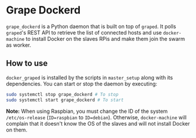 # Grape Dockerd

`grape_dockerd` is a Python daemon that is built on top of `graped`. It polls `graped`'s REST API to retrieve the list of connected hosts and use `docker-machine` to install Docker on the slaves RPis and make them join the swarm as worker.

## How to use

`docker_graped` is installed by the scripts in `master_setup` along with its dependencies. You can start or stop the daemon by executing:

```bash
sudo systemctl stop grape_dockerd # To stop
sudo systemctl start grape_dockerd # To start
```
**Note:** When using Raspbian, you must change the ID of the system `/etc/os-release` (`ID=raspbian` to `ID=debian`). Otherwise, `docker-machine` will complain that it doesn't know the OS of the slaves and will not install Docker on them.